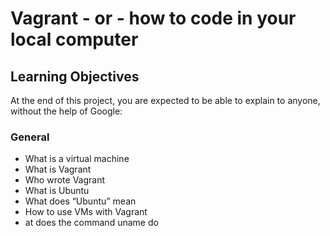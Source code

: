 # Vagrant - or - how to code in your local computer
## Learning Objectives
At the end of this project, you are expected to be able to explain to anyone, without the help of Google:

### General
- What is a virtual machine
- What is Vagrant
- Who wrote Vagrant
- What is Ubuntu
- What does “Ubuntu” mean
- How to use VMs with Vagrant
- at does the command uname do
